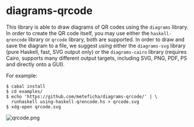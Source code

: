 diagrams-qrcode
===============

This library is able to draw diagrams of QR codes using the
`diagrams` library.  In order to create the QR code itself, you
may use either the `haskell-qrencode` library or `qrcode`
library, both are supported.  In order to draw and save the
diagram to a file, we suggest using either the `diagrams-svg`
library (pure Haskell, fast, SVG output only) or the
`diagrams-cairo` library (requires Cairo, supports many different
output targets, including SVG, PNG, PDF, PS and directly onto a
GUI).

For example:

```
$ cabal install
$ cd examples/
$ echo 'https://github.com/meteficha/diagrams-qrcode/' | \
  runhaskell using-haskell-qrencode.hs > qrcode.svg
$ xdg-open qrcode.svg
```

![qrcode.png](https://raw.github.com/meteficha/diagrams-qrcode/master/examples/qrcode.png)

